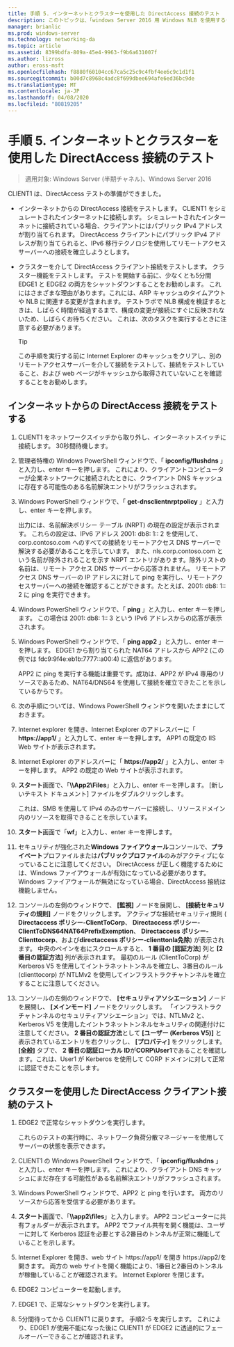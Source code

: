 ```yaml
---
title: 手順 5. インターネットとクラスターを使用した DirectAccess 接続のテスト
description: このトピックは、「windows Server 2016 用 Windows NLB を使用するクラスターでの DirectAccess のデモンストレーション」のテストラボガイドに含まれています。
manager: brianlic
ms.prod: windows-server
ms.technology: networking-da
ms.topic: article
ms.assetid: 8399bdfa-809a-45e4-9963-f9b6a631007f
ms.author: lizross
author: eross-msft
ms.openlocfilehash: f8880f60104cc67ca5c25c9c4fbf4ee6c9c1d1f1
ms.sourcegitcommit: b00d7c8968c4adc8f699dbee694afe6ed36bc9de
ms.translationtype: MT
ms.contentlocale: ja-JP
ms.lasthandoff: 04/08/2020
ms.locfileid: "80819205"
---
```

# <a name="step-5-test-directaccess-connectivity-from-the-internet-and-through-the-cluster"></a>手順 5. インターネットとクラスターを使用した DirectAccess 接続のテスト

>適用対象: Windows Server (半期チャネル)、Windows Server 2016

CLIENT1 は、DirectAccess テストの準備ができました。  
  
- インターネットからの DirectAccess 接続をテストします。 CLIENT1 をシミュレートされたインターネットに接続します。 シミュレートされたインターネットに接続されている場合、クライアントにはパブリック IPv4 アドレスが割り当てられます。 DirectAccess クライアントにパブリック IPv4 アドレスが割り当てられると、IPv6 移行テクノロジを使用してリモートアクセスサーバーへの接続を確立しようとします。  
  
- クラスターを介して DirectAccess クライアント接続をテストします。 クラスター機能をテストします。 テストを開始する前に、少なくとも5分間 EDGE1 と EDGE2 の両方をシャットダウンすることをお勧めします。 これにはさまざまな理由があります。これには、ARP キャッシュのタイムアウトや NLB に関連する変更が含まれます。 テストラボで NLB 構成を検証するときは、しばらく時間が経過するまで、構成の変更が接続にすぐに反映されないため、しばらくお待ちください。 これは、次のタスクを実行するときに注意する必要があります。  
  
    > [!TIP]  
    > この手順を実行する前に Internet Explorer のキャッシュをクリアし、別のリモートアクセスサーバーを介して接続をテストして、接続をテストしていること、および web ページがキャッシュから取得されていないことを確認することをお勧めします。  
  
## <a name="test-directaccess-connectivity-from-the-internet"></a>インターネットからの DirectAccess 接続をテストする  
  
1. CLIENT1 をネットワークスイッチから取り外し、インターネットスイッチに接続します。 30秒間待機します。  
  
2. 管理者特権の Windows PowerShell ウィンドウで、「 **ipconfig/flushdns** 」と入力し、enter キーを押します。 これにより、クライアントコンピューターが企業ネットワークに接続されたときに、クライアント DNS キャッシュに存在する可能性のある名前解決エントリがフラッシュされます。  
  
3. Windows PowerShell ウィンドウで、「 **get-dnsclientnrptpolicy** 」と入力し、enter キーを押します。  
  
   出力には、名前解決ポリシー テーブル (NRPT) の現在の設定が表示されます。 これらの設定は、IPv6 アドレス 2001: db8: 1:: 2 を使用して、corp.contoso.com へのすべての接続をリモートアクセス DNS サーバーで解決する必要があることを示しています。 また、nls.corp.contoso.com という名前が除外されることを示す NRPT エントリがあります。除外リストの名前は、リモート アクセス DNS サーバーから応答されません。 リモートアクセス DNS サーバーの IP アドレスに対して ping を実行し、リモートアクセスサーバーへの接続を確認することができます。たとえば、2001: db8: 1:: 2 に ping を実行できます。  
  
4. Windows PowerShell ウィンドウで、「 **ping** 」と入力し、enter キーを押します。 この場合は 2001: db8: 1:: 3 という IPv6 アドレスからの応答が表示されます。  
  
5. Windows PowerShell ウィンドウで、「 **ping app2** 」と入力し、enter キーを押します。 EDGE1 から割り当てられた NAT64 アドレスから APP2 (この例では fdc9:9f4e:eb1b:7777::a00:4) に返信があります。  
  
   APP2 に ping を実行する機能は重要です。成功は、APP2 が IPv4 専用のリソースであるため、NAT64/DNS64 を使用して接続を確立できたことを示しているからです。  
  
6. 次の手順については、Windows PowerShell ウィンドウを開いたままにしておきます。  
  
7. Internet explorer を開き、Internet Explorer のアドレスバーに「 **https://app1/** 」と入力して、enter キーを押します。 APP1 の既定の IIS Web サイトが表示されます。  
  
8. Internet Explorer のアドレスバーに「 **https://app2/** 」と入力し、enter キーを押します。 APP2 の既定の Web サイトが表示されます。  
  
9. **スタート**画面で、「<strong>\\\App2\Files</strong>」と入力し、enter キーを押します。 [新しいテキスト ドキュメント] ファイルをダブルクリックします。  
  
    これは、SMB を使用して IPv4 のみのサーバーに接続し、リソースドメイン内のリソースを取得できることを示しています。  
  
10. **スタート**画面で「**wf**」と入力し、enter キーを押します。  
  
11. セキュリティが強化された**Windows ファイアウォール**コンソールで、**プライベート**プロファイルまたは**パブリックプロファイル**のみがアクティブになっていることに注意してください。 DirectAccess が正しく機能するためには、Windows ファイアウォールが有効になっている必要があります。 Windows ファイアウォールが無効になっている場合、DirectAccess 接続は機能しません。  
  
12. コンソールの左側のウィンドウで、 **[監視]** ノードを展開し、 **[接続セキュリティの規則]** ノードをクリックします。 アクティブな接続セキュリティ規則 ( **Directaccess ポリシー-ClientToCorp**、 **Directaccess ポリシー-ClientToDNS64NAT64PrefixExemption**、 **Directaccess ポリシー-Clienttocorp**、および**directaccess ポリシー-clienttonla免除**) が表示されます。 中央のペインを右にスクロールすると、 **1 番目の [認証方法**] 列と **[2 番目の認証方法]** 列が表示されます。 最初のルール (ClientToCorp) が Kerberos V5 を使用してイントラネットトンネルを確立し、3番目のルール (clienttocorp) が NTLMv2 を使用してインフラストラクチャトンネルを確立することに注意してください。  
  
13. コンソールの左側のウィンドウで、 **[セキュリティアソシエーション]** ノードを展開し、 **[メインモード]** ノードをクリックします。 「インフラストラクチャトンネルのセキュリティアソシエーション」では、NTLMv2 と、Kerberos V5 を使用したイントラネットトンネルセキュリティの関連付けに注意してください。 **2 番目の認証方法**として **[ユーザー (Kerberos V5)]** と表示されているエントリを右クリックし、 **[プロパティ]** をクリックします。 **[全般]** タブで、 **2 番目の認証ローカル ID**が**CORP\User1**であることを確認します。これは、User1 が Kerberos を使用して CORP ドメインに対して正常に認証できたことを示します。  
  
## <a name="test-directaccess-client-connectivity-through-the-cluster"></a>クラスターを使用した DirectAccess クライアント接続のテスト  
  
1. EDGE2 で正常なシャットダウンを実行します。  
  
   これらのテストの実行時に、ネットワーク負荷分散マネージャーを使用してサーバーの状態を表示できます。  
  
2. CLIENT1 の Windows PowerShell ウィンドウで、「 **ipconfig/flushdns** 」と入力し、enter キーを押します。 これにより、クライアント DNS キャッシュにまだ存在する可能性がある名前解決エントリがフラッシュされます。  
  
3. Windows PowerShell ウィンドウで、APP2 と ping を行います。 両方のリソースから応答を受信する必要があります。  
  
4. **スタート**画面で、「<strong>\\\app2\files</strong>」と入力します。 APP2 コンピューターに共有フォルダーが表示されます。 APP2 でファイル共有を開く機能は、ユーザーに対して Kerberos 認証を必要とする2番目のトンネルが正常に機能していることを示します。  
  
5. Internet Explorer を開き、web サイト https://app1/ を開き https://app2/を開きます。 両方の web サイトを開く機能により、1番目と2番目のトンネルが稼働していることが確認されます。 Internet Explorer を閉じます。  
  
6. EDGE2 コンピューターを起動します。  
  
7. EDGE1 で、正常なシャットダウンを実行します。  
  
8. 5分間待ってから CLIENT1 に戻ります。 手順2-5 を実行します。 これにより、EDGE1 が使用不能になった後に CLIENT1 が EDGE2 に透過的にフェールオーバーできることが確認されます。
